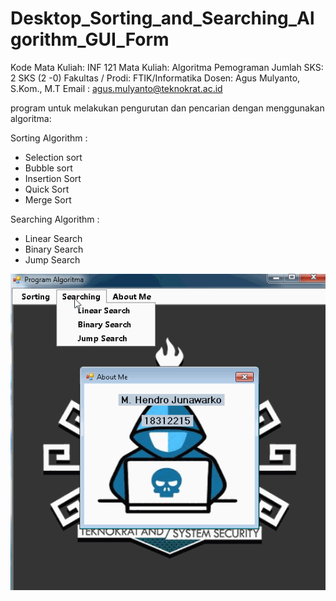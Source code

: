 # Desktop_Sorting_and_Searching_Algorithm_GUI_Form

Kode Mata Kuliah: INF 121
Mata Kuliah: Algoritma Pemograman
Jumlah SKS: 2 SKS (2 -0)
Fakultas / Prodi: FTIK/Informatika
Dosen: Agus Mulyanto, S.Kom., M.T
Email	: agus.mulyanto@teknokrat.ac.id


 program  untuk melakukan pengurutan dan pencarian dengan menggunakan algoritma:
 
 Sorting Algorithm : 
 - Selection sort
 - Bubble sort
 - Insertion Sort
 - Quick Sort
 - Merge Sort
 
 Searching Algorithm :
 - Linear Search
 - Binary Search
 - Jump Search 
 
 
 <p align="center"><img src="Alpro.gif" ></p>	
